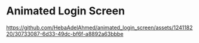 #  Animated Login Screen



https://github.com/HebaAdelAhmed/animated_login_screen/assets/124118220/30733087-6d33-49dc-bf6f-a8892a63bbbe

